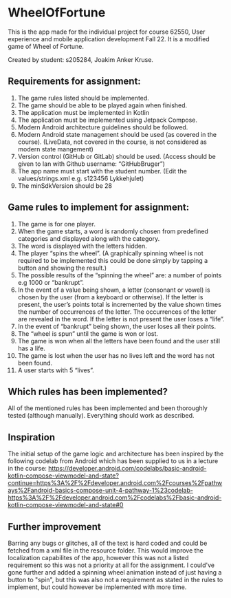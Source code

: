 # WheelOfFortune

This is the app made for the individual project for course 62550, User experience and mobile application development Fall 22. It is a modified game of Wheel of Fortune.

Created by student: s205284, Joakim Anker Kruse.

## Requirements for assignment:
1. The game rules listed should be implemented.
2. The game should be able to be played again when finished.
3. The application must be implemented in Kotlin
4. The application must be implemented using Jetpack Compose.
5. Modern Android architecture guidelines should be followed.
6. Modern Android state management should be used (as covered in the course). (LiveData, not covered in the course, is not considered as modern state mangement)
7. Version control (GitHub or GitLab) should be used. (Access should be given to Ian with Github username: “GitHubBruger”)
8. The app name must start with the student number.
(Edit the values/strings.xml e.g. <string name="app_name">s123456 Lykkehjulet</string>)
9. The minSdkVersion should be 28

## Game rules to implement for assignment:
1. The game is for one player.
2. When the game starts, a word is randomly chosen from predefined categories and
displayed along with the category.
3. The word is displayed with the letters hidden.
4. The player “spins the wheel”. (A graphically spinning wheel is not required to be
implemented this could be done simply by tapping a button and showing the result.)
5. The possible results of the “spinning the wheel” are: a number of points e.g 1000 or
“bankrupt”.
6. In the event of a value being shown, a letter (consonant or vowel) is chosen by the user
(from a keyboard or otherwise). If the letter is present, the user’s points total is
incremented by the value shown times the number of occurrences of the letter. The
occurrences of the letter are revealed in the word. If the letter is not present the user loses
a “life”.
7. In the event of “bankrupt” being shown, the user loses all their points.
8. The “wheel is spun” until the game is won or lost.
9. The game is won when all the letters have been found and the user still has a life.
10. The game is lost when the user has no lives left and the word has not been found.
11. A user starts with 5 “lives”.

## Which rules has been implemented?
All of the mentioned rules has been implemented and been thoroughly tested (although manually). Everything should work as described.

## Inspiration
The initial setup of the game logic and architecture has been inspired by the following codelab from Android which has been supplied to us in a lecture in the course:
https://developer.android.com/codelabs/basic-android-kotlin-compose-viewmodel-and-state?continue=https%3A%2F%2Fdeveloper.android.com%2Fcourses%2Fpathways%2Fandroid-basics-compose-unit-4-pathway-1%23codelab-https%3A%2F%2Fdeveloper.android.com%2Fcodelabs%2Fbasic-android-kotlin-compose-viewmodel-and-state#0

## Further improvement
Barring any bugs or glitches, all of the text is hard coded and could be fetched from a xml file in the resource folder. This would improve the localization capabilites of the app, however this was not a listed 
requirement so this was not a priority at all for the assignment. I could've gone further and added a spinning wheel animation instead of just having a button to "spin", but
this was also not a requirement as stated in the rules to implement, but could however be implemented with more time. 
